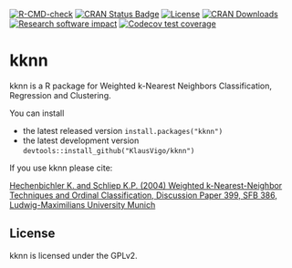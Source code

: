 [![R-CMD-check](https://github.com/KlausVigo/kknn/workflows/R-CMD-check/badge.svg)](https://github.com/KlausVigo/kknn/actions)
[![CRAN Status Badge](http://www.r-pkg.org/badges/version/kknn)](https://cran.r-project.org/package=kknn)
[![License](http://img.shields.io/badge/license-GPL%20%28%3E=%202%29-brightgreen.svg?style=flat)](http://www.gnu.org/licenses/gpl-2.0.html)
[![CRAN Downloads](http://cranlogs.r-pkg.org/badges/kknn)](https://cran.r-project.org/package=kknn)
[![Research software impact](http://depsy.org/api/package/cran/kknn/badge.svg)](http://depsy.org/package/r/kknn)
[![Codecov test coverage](https://codecov.io/gh/KlausVigo/kknn/branch/master/graph/badge.svg)](https://app.codecov.io/github/KlausVigo/kknn)

kknn
========================================================

kknn is a R package for Weighted k-Nearest Neighbors Classification, Regression and Clustering.

You can install
- the latest released version `install.packages("kknn")`
- the latest development version `devtools::install_github("KlausVigo/kknn")` 

If you use kknn please cite:

[Hechenbichler K. and Schliep K.P. (2004) Weighted k-Nearest-Neighbor Techniques and Ordinal Classification, Discussion Paper 399, SFB 386, Ludwig-Maximilians University Munich](https://doi.org/10.5282/ubm/epub.1769)


License
-------
kknn is licensed under the GPLv2.
